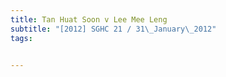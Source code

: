 ```yaml
---
title: Tan Huat Soon v Lee Mee Leng 
subtitle: "[2012] SGHC 21 / 31\_January\_2012"
tags:


---
```


